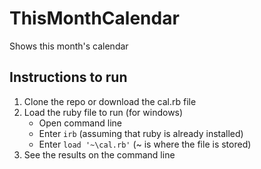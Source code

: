 # ThisMonthCalendar
Shows this month's calendar

## Instructions to run
1. Clone the repo or download the cal.rb file
2. Load the ruby file to run (for windows)
    - Open command line
    - Enter `irb` (assuming that ruby is already installed)
    - Enter `load '~\cal.rb'` (~ is where the file is stored)
3. See the results on the command line
